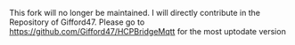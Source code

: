 This fork will no longer be maintained. I will directly contribute in the Repository of Gifford47. 
Please go to https://github.com/Gifford47/HCPBridgeMqtt for the most uptodate version

